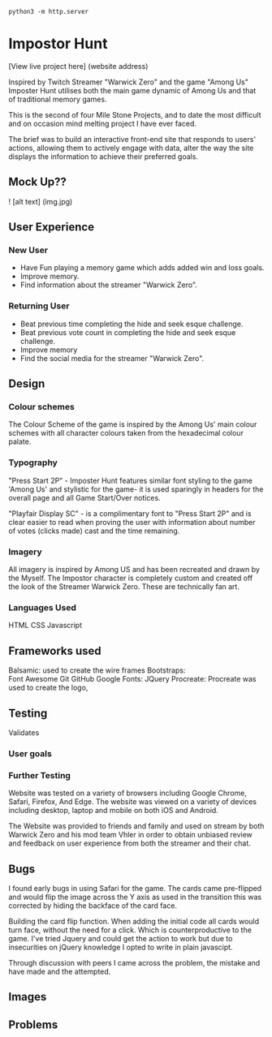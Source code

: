 `python3 -m http.server`

# Impostor Hunt
[View live project here] (website address)

Inspired by Twitch Streamer "Warwick Zero" and the game "Among Us" Imposter Hunt utilises both the main game dynamic of Among Us and that of traditional memory games. 

This is the second of four Mile Stone Projects, and to date the most difficult and on occasion mind melting project I have ever faced.

The brief was to build an interactive front-end site that responds to users' actions, allowing them to actively engage with data, alter the way the site displays the information to achieve their preferred goals.


## Mock Up??
! [alt text] (img.jpg)

## User Experience
### New User
- Have Fun playing a memory game which adds added win and loss goals.
- Improve memory.
- Find information about the streamer "Warwick Zero".

### Returning User
- Beat previous time completing the hide and seek esque challenge.
- Beat previous vote count in completing the hide and seek esque challenge.
- Improve memory
- Find the social media for the streamer "Warwick Zero".

## Design
### Colour schemes
The Colour Scheme of the game is inspired by the Among Us' main colour schemes with all character colours taken from the hexadecimal colour palate. 
### Typography 
"Press Start 2P" - Imposter Hunt features similar font styling to the game 'Among Us' and stylistic for the game- it is used sparingly in headers for the overall page and all Game Start/Over notices.

"Playfair Display SC" - is a complimentary font to "Press Start 2P" and is clear easier to read when proving the user with information about number of votes (clicks made) cast and the time remaining.

### Imagery
All imagery is inspired by Among US and has been recreated and drawn by the Myself. The Impostor character is completely custom and created off the look of the Streamer Warwick Zero. These are technically fan art.

### Languages Used
HTML
CSS
Javascript

## Frameworks used
Balsamic: used to create the wire frames
Bootstraps:  
Font Awesome
Git
GitHub
Google Fonts:
JQuery
Procreate: Procreate was used to create the logo, 

## Testing
Validates

### User goals

### Further Testing
Website was tested on a variety of browsers including Google Chrome, Safari, Firefox, And Edge.
The website was viewed on a variety of devices including desktop, laptop and mobile on both iOS and Android.

The Website was provided to friends and family and used on stream by both Warwick Zero and his mod team Vhler in order to obtain unbiased review and feedback on user experience from both the streamer and their chat.

## Bugs

I found early bugs in using Safari for the game. The cards came pre-flipped and would flip the image across the Y axis as used in the transition this was corrected by hiding the backface of the card face.

Building the card flip function.
When adding the initial code all cards would turn face, without the need for a click. Which is counterproductive to the game. I've tried Jquery and could get the action to work but due to insecurities on jQuery knowledge I opted to write in plain javascipt.

Through discussion with peers I came across the problem, the mistake and have made and the attempted.

## Images

## Problems